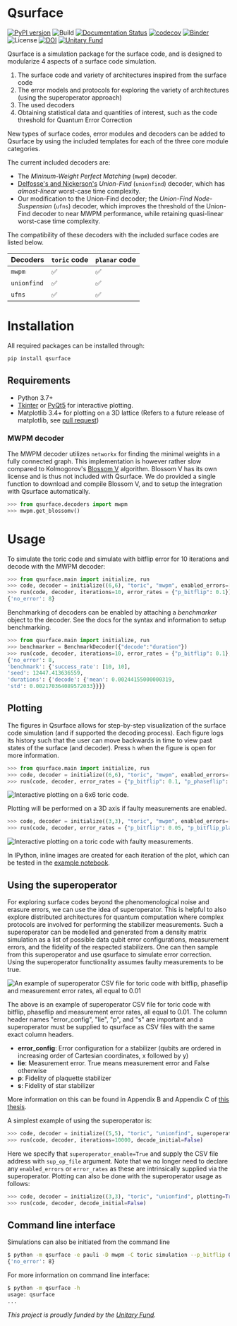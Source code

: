 # Qsurface

[![PyPI version](https://img.shields.io/pypi/v/qsurface?color=blue)](https://pypi.org/project/qsurface/)
![Build](https://github.com/watermarkhu/qsurface/workflows/Build/badge.svg)
[![Documentation Status](https://readthedocs.org/projects/qsurface/badge/?version=latest)](https://qsurface.readthedocs.io/en/latest/?badge=latest)
[![codecov](https://codecov.io/gh/watermarkhu/Qsurface/branch/master/graph/badge.svg?token=CWLVPDFF2L)](https://codecov.io/gh/watermarkhu/qsurface)
[![Binder](https://mybinder.org/badge_logo.svg)](https://mybinder.org/v2/gh/watermarkhu/qsurface/master?filepath=examples.ipynb)
![License](https://img.shields.io/pypi/l/qsurface)
[![DOI](https://zenodo.org/badge/DOI/10.5281/zenodo.4247617.svg)](https://doi.org/10.5281/zenodo.4247617)
[![Unitary Fund](https://img.shields.io/badge/Supported%20By-UNITARY%20FUND-brightgreen.svg?style=flat-the-badge)](http://unitary.fund)

Qsurface is a simulation package for the surface code, and is designed to modularize 4 aspects of a surface code simulation.

1. The surface code and variety of architectures inspired from the surface code
2. The error models and protocols for exploring the variety of architectures (using the superoperator approach)
3. The used decoders
4. Obtaining statistical data and quantities of interest, such as the code threshold for Quantum Error Correction

New types of surface codes, error modules and decoders can be added to Qsurface by using the included templates for each of the three core module categories.

The current included decoders are:

* The *Mininum-Weight Perfect Matching* (`mwpm`) decoder.
* [Delfosse's and Nickerson's](https://arxiv.org/pdf/1709.06218.pdf) *Union-Find* (`unionfind`) decoder, which has *almost-linear* worst-case time complexity.
* Our modification to the Union-Find decoder; the *Union-Find Node-Suspension* (`ufns`) decoder, which improves the threshold of the Union-Find decoder to near MWPM performance, while retaining quasi-linear worst-case time complexity.

The compatibility of these decoders with the included surface codes are listed below.

| Decoders  | `toric` code | `planar` code |
|-----------|--------------|---------------|
|`mwpm`     |✅            |✅             |
|`unionfind`|✅            |✅             |
|`ufns`     |✅            |✅             |

# Installation

All required packages can be installed through:

```bash
pip install qsurface
```

## Requirements

* Python 3.7+
* [Tkinter](https://docs.python.org/3/library/tkinter.html) or [PyQt5](https://riverbankcomputing.com/software/pyqt/intro) for interactive plotting.
* Matplotlib 3.4+ for plotting on a 3D lattice (Refers to a future release of matplotlib, see [pull request](https://github.com/matplotlib/matplotlib/pull/18816))

### MWPM decoder

The MWPM decoder utilizes `networkx` for finding the minimal weights in a fully connected graph. This implementation is however rather slow compared to Kolmogorov's [Blossom V](https://pub.ist.ac.at/~vnk/software.html) algorithm. Blossom V has its own license and is thus not included with Qsurface. We do provided a single function to download and compile Blossom V, and to setup the integration with Qsurface automatically.

```python
>>> from qsurface.decoders import mwpm
>>> mwpm.get_blossomv()
```

# Usage

To simulate the toric code and simulate with bitflip error for 10 iterations and decode with the MWPM decoder:

```python
>>> from qsurface.main import initialize, run
>>> code, decoder = initialize((6,6), "toric", "mwpm", enabled_errors=["pauli"])
>>> run(code, decoder, iterations=10, error_rates = {"p_bitflip": 0.1})
{'no_error': 8}
```

Benchmarking of decoders can be enabled by attaching a *benchmarker* object to the decoder. See the docs for the syntax and information to setup benchmarking.

```python
>>> from qsurface.main import initialize, run
>>> benchmarker = BenchmarkDecoder({"decode":"duration"})
>>> run(code, decoder, iterations=10, error_rates = {"p_bitflip": 0.1}, benchmark=benchmarker)
{'no_error': 8,
'benchmark': {'success_rate': [10, 10],
'seed': 12447.413636559,
'durations': {'decode': {'mean': 0.00244155000000319,
'std': 0.002170364089572033}}}}
```

## Plotting

The figures in Qsurface allows for step-by-step visualization of the surface code simulation (and if supported the decoding process). Each figure logs its history such that the user can move backwards in time to view past states of the surface (and decoder). Press `h` when the figure is open for more information.

```python
>>> from qsurface.main import initialize, run
>>> code, decoder = initialize((6,6), "toric", "mwpm", enabled_errors=["pauli"], plotting=True, initial_states=(0,0))
>>> run(code, decoder, error_rates = {"p_bitflip": 0.1, "p_phaseflip": 0.1}, decode_initial=False)
```

![Interactive plotting on a 6x6 toric code.](https://raw.githubusercontent.com/watermarkhu/qsurface/master/images/toric-2d.gif "Iteractive plotting on a 2d axis")

Plotting will be performed on a 3D axis if faulty measurements are enabled.

```python
>>> code, decoder = initialize((3,3), "toric", "mwpm", enabled_errors=["pauli"], faulty_measurements=True, plotting=True, initial_states=(0,0))
>>> run(code, decoder, error_rates = {"p_bitflip": 0.05, "p_bitflip_plaq": 0.05}, decode_initial=False)
```

![Interactive plotting on a toric code with faulty measurements.](https://raw.githubusercontent.com/watermarkhu/qsurface/master/images/toric-3d.gif "Iteractive plotting on a 3d axis")

In IPython, inline images are created for each iteration of the plot, which can be tested in the [example notebook](https://mybinder.org/v2/gh/watermarkhu/qsurface/master?filepath=examples.ipynb).

## Using the superoperator
For exploring surface codes beyond the phenomenological noise and erasure errors, we can use the idea of superoperator. This is helpful to also explore distributed architectures for quantum computation where complex protocols are involved for performing the stabilizer measurements. Such a superoperator can be modelled and generated from a density matrix simulation as a list of possible data qubit error configurations, measurement errors, and the fidelity of the respected stabilizers. One can then sample from this superoperator and use qsurface to simulate error correction. Using the superoperator functionality assumes faulty measurements to be true.

![An example of superoperator CSV file for toric code with bitflip, phaseflip and measurement error rates, all equal to 0.01](https://github.com/siddhantphy/qsurface/blob/master/images/Superoperator_example_toric0.01.png)

The above is an example of superoperator CSV file for toric code with bitflip, phaseflip and measurement error rates, all equal to 0.01. The column header names "error_config", "lie", "p", and "s" are important and a superoperator must be supplied to qsurface as CSV files with the same exact column headers.

 - **error_config**: Error configuration for a stabilizer (qubits are ordered in increasing order of Cartesian coordinates, x followed by y)
 - **lie**: Measurement error. True means measurement error and False otherwise
 - **p**: Fidelity of plaquette stabilizer
 - **s**: Fidelity of star stabilizer

More information on this can be found in Appendix B and Appendix C of [this thesis](https://spiral.imperial.ac.uk/handle/10044/1/31475).

A simplest example of using the superoperator is:
```python
>>> code, decoder = initialize((5,5), "toric", "unionfind", superoperator_enable=True, sup_op_file="C:/qarch/qsurface/data/phenomenological/phenomenological_0.0_0.05_0.0_0.0_toric.csv", initial_states=(0,0))
>>> run(code, decoder, iterations=10000, decode_initial=False)
```
Here we specify that `superoperator_enable=True` and supply the CSV file address with `sup_op_file` argument. Note that we no longer need to declare any `enabled_errors` or `error_rates` as these are intrinsically supplied via the superoperator.
Plotting can also be done with the superoperator usage as follows:
```python
>>> code, decoder = initialize((3,3), "toric", "unionfind", plotting=True, superoperator_enable=True, sup_op_file="C:/qarch/qsurface/data/phenomenological/phenomenological_0.0_0.05_0.0_0.0_toric.csv", initial_states=(0,0))
>>> run(code, decoder, decode_initial=False)
```

## Command line interface

Simulations can also be initiated from the command line

```bash
$ python -m qsurface -e pauli -D mwpm -C toric simulation --p_bitflip 0.1 -n 10
{'no_error': 8}
```

For more information on command line interface:

```bash
$ python -m qsurface -h
usage: qsurface
...
```

*This project is proudly funded by the [Unitary Fund](https://unitary.fund/).*
